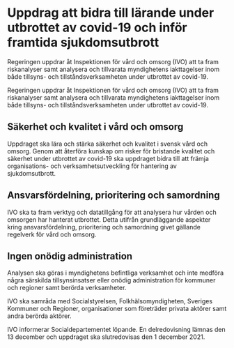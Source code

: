 # Uppdrag att bidra till lärande under utbrottet av covid-19 och inför framtida sjukdomsutbrott

Regeringen uppdrar åt Inspektionen för vård och omsorg (IVO) att ta fram riskanalyser samt analysera och tillvarata myndighetens iakttagelser inom både tillsyns- och tillståndsverksamheten under utbrottet av covid-19.

Regeringen uppdrar åt Inspektionen för vård och omsorg (IVO) att ta fram riskanalyser samt analysera och tillvarata myndighetens iakttagelser inom både tillsyns- och tillståndsverksamheten under utbrottet av covid-19.

## Säkerhet och kvalitet i vård och omsorg

Uppdraget ska lära och stärka säkerhet och kvalitet i svensk vård och omsorg. Genom att återföra kunskap om risker för bristande kvalitet och säkerhet under utbrottet av covid-19 ska uppdraget bidra till att främja organisations- och verksamhetsutveckling för hantering av  sjukdomsutbrott.

## Ansvarsfördelning, prioritering och samordning

IVO ska ta fram verktyg och datatillgång för att analysera hur vården och omsorgen har hanterat utbrottet. Detta utifrån grundläggande aspekter kring ansvarsfördelning, prioritering och samordning givet gällande regelverk för vård och omsorg.

## Ingen onödig administration

Analysen ska göras i myndighetens befintliga verksamhet och inte medföra några särskilda tillsynsinsatser eller onödig administration för kommuner och regioner samt berörda verksamheter.

IVO ska samråda med Socialstyrelsen, Folkhälsomyndigheten, Sveriges Kommuner och Regioner, organisationer som företräder privata aktörer samt andra berörda aktörer.

IVO informerar Socialdepartementet löpande. En delredovisning lämnas den 13 december och uppdraget ska slutredovisas den 1 december 2021.
